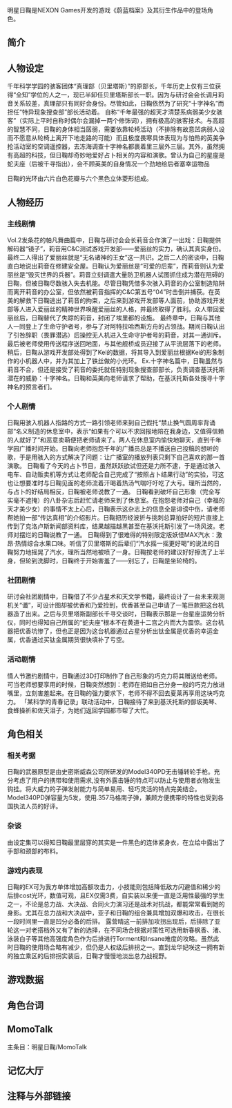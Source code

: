 明星日鞠是NEXON Games开发的游戏《蔚蓝档案》及其衍生作品中的登场角色。

## 简介

## 人物设定
千年科学学园的骇客团体“真理部（贝里塔斯）”的原部长，千年历史上仅有三位获得“全知”学位的人之一，现已半卸任贝里塔斯部长一职。因为与研讨会会长调月莉音关系较差，真理部只有同好会身份。尽管如此，日鞠依然为了研究“十字神名”而担任“特异现象搜查部”部长活动着。
自称“千年最强的超天才清楚系病弱美少女骇客”（实际上平时自称时偶尔会漏掉一两个修饰词），拥有极高的骇客技术。与高超的智慧不同，日鞠的身体相当孱弱，需要依靠轮椅活动（不排除有故意凹病弱人设而不愿意从轮椅上离开下地走路的可能）而且极度畏寒具体表现为与怕热的英美争抢活动室的空调遥控器，去冻海调查十字神名都裹着里三层外三层。其外，虽然拥有高超的科技，但日鞠却奇妙地爱好占卜相关的内容和演歌。曾认为自己的星座是蛇夫座（后被千寻指出），会不顾英美的自身情况一个劲地给后者塞幸运物品

		
日鞠的光环由六片白色花瓣与六个黑色立体菱形组成。

## 人物经历

### 主线剧情
Vol.2发条花的帕凡舞曲篇中，日鞠与研讨会会长莉音合作演了一出戏：日鞠提供解码器“镜子”，莉音用C&C测试游戏开发部——爱丽丝的实力，确认其真实身份。最终二人得出了爱丽丝就是“无名诸神的王女”这一共识。之后二人的密谈中，日鞠直白地说出莉音在修建安全屋。日鞠认为爱丽丝是“可爱的后辈”，而莉音则认为爱丽丝是“毁灭世界的兵器”。莉音立刻调遣大量防卫机器人试图抓住成为潜在阻碍的日鞠，但被日鞠尽数骇入失去机能。尽管日鞠凭借多次骇入莉音的办公室制造陷阱而离开莉音的办公室，但依然被莉音指挥的C&C第五号“04”时击倒并捕获。在英美的解救下日鞠逃出了莉音的拘束，之后来到游戏开发部等人面前，协助游戏开发部等人进入爱丽丝的精神世界唤醒爱丽丝的人格，并最终取得了胜利。众人带回爱丽丝后，日鞠替代了失踪的莉音，封闭了埃里都的设施。
最终章中，日鞠与其他人一同登上了生命守护者号，参与了对阿特拉哈西斯方舟的占领战。期间日鞠认出了引咎辞职（畏罪潜逃）后操控无人机进入生命守护者号的莉音，对其一通训斥。最后被老师使用传送程序送回地面，与其他舰桥成员迎接了从平流层落下的老师。稍后，日鞠从游戏开发部处得到了Kei的数据，将其导入到爱丽丝根据Kei的形象制作的小机器人中，并为其加上了铁丝做的小光环。
Ex.十字神名篇中，日鞠虽然与莉音不合，但还是接受了莉音的委托就任特别现象搜查部部长，负责调查基沃托斯潜在的威胁：十字神名。日鞠和英美向老师请求了帮助，在基沃托斯各处搜寻十字神名的预言者们。

### 个人剧情
日鞠用骇入机器人指路的方式一路引领老师来到自己假托“禁止换气圆周率背诵部”名义制造的休息室中，表示“如果有个可以不求回报地陪在我身边，又值得信赖的人就好了”和恶意卖萌便把老师请来了。两人在休息室内愉快地聊天，直到千年学园广播时间开始。日鞠向老师抱怨千年的广播员总是不播送自己投稿的想听的歌，于是用骇入的方式解决了问题：让广播室的播放列表只剩下自己喜欢的那一首演歌。
日鞠看了今天的占卜节目，虽然跃跃欲试但还是力所不逮，于是通过骇入电车、自动贩卖机等方式让老师配合自己完成了“按照占卜结果行动”的实验，可这也让想要准时与日鞠见面的老师流着汗喝着热汤气喘吁吁吃了大亏。理所当然的，与占卜的好结局相反，日鞠被老师说教了一通。
日鞠看到破坏自己形象（完全写实毫不遮掩）的八卦杂志后赶忙请老师来到了休息室。在抱怨老师对自己（幸福的天才美少女）的事情不太上心后，日鞠表示这杂志上的信息全是诽谤中伤，请老师帮她拍一部“传达真相”的介绍影片。日鞠把历经波折与挑刺总算拍好的短片直接上传到了克洛卢斯新闻部资料库，结果越描越黑甚至在基沃托斯引发了一场风波。老师对摆烂的日鞠说教了一通。
日鞠得到了很难得的特别限定版妖怪MAX汽水：激昂·热情综合水果口味。听信了贝里塔斯的后辈们“汽水摇一摇更好喝”的说法的日鞠努力地摇晃了汽水，理所当然地被喷了一身。日鞠按老师的建议好好擦洗了上半身，但轮到洗脚时，日鞠终于开始害羞了——别忘了，日鞠是坐轮椅的。

### 社团剧情
研讨会社团剧情中，日鞠借了不少占星术和天文学书籍，最终设计了一台未来观测机关“谶”，可设计图却被优香和乃爱捡到，优香甚至自己申请了一笔巨款把这台机器造了出来。之后与贝里塔斯副部长千寻交谈时，日鞠表示那是一台星座运势分析仪，同时也得知自己所属的“蛇夫座”根本不在黄道十二宫之内而大为震惊。这台机器把优香坑惨了，但也正是因为这台机器通过占星分析出钛金属是优香的幸运金属，优香通过买钛金属期货很快填补了亏空。

### 活动剧情
情人节邀约剧情中，日鞠通过3D打印制作了自己形象的巧克力将其赠送给老师。可当老师想要享用的时候，日鞠突然想到：老师在把如自己分身一般的巧克力放进嘴里，立刻害羞起来。在日鞠的强力要求下，老师不得不回去夏莱再享用这块巧克力。
「某科学的青春记录」联动活动中，日鞠接待了来到基沃托斯的御坂美琴、食蜂操祈和佐天泪子，为她们返回学园都市帮了大忙。

## 角色相关

### 相关考据

日鞠的武器原型是由史密斯威森公司所研发的Model340PD无击锤转轮手枪。充分考虑了用户的携带和使用需求,没有外露击锤的特点可以防止与使用者衣物发生钩挂。将大威力的子弹发射能力与简单易用、轻巧灵活的特点完美结合。
Model340PD弹容量为5发，使用.357马格南子弹，兼顾方便携带的特性也受到各国执法人员的好评。

### 杂谈
由设定集可以得知日鞠最里层穿的其实是一件黑色的连体紧身衣，在立绘中露出了手部和颈部的布料。

### 游戏内表现
日鞠的EX可为我方单体增加高额攻击力，小技能则包括降低敌方闪避值和稀少的后排cost光环，数值可观，且EX仅需3费，自实装以来便一直是泛用性最强的学生之一，不论是总力战、大决战、合同火力演习还是战术对抗战，都能常常看到她的身影。尤其在总力战和大决战中，亚子和日鞠的组合兼具增加双爆和攻击，在很长一段时间里一直是凹分必备的后排。
露营晴这一前排加攻拐出现后，后排除了亚轮这一对老搭档外又有了新的选择，在不同场合根据对策性可选用新春枫香、渚、泳装白子等其他高强度角色作为后排进行Torment和Insane难度的攻略。虽然此时日鞠的使用场合略有减少，但仍是人权级后排拐之一。直到龙华妃咲这一拥有新的独立乘区的后排拐实装后，日鞠才慢慢地淡出总力战视野。

## 游戏数据

## 角色台词

## MomoTalk
主条目：明星日鞠/MomoTalk

## 记忆大厅

## 注释与外部链接